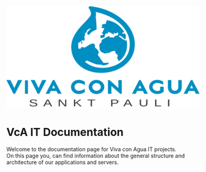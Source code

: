 <img id="coverpage-logo" src="_media/vca_logo.svg">

# VcA IT Documentation

Welcome to the documentation page for Viva con Agua IT projects.<br>
On this page you, can find information about the general structure and architecture of our applications and servers.